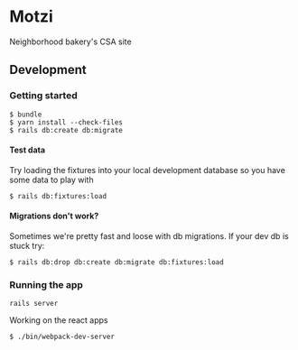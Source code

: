 # Motzi

Neighborhood bakery's CSA site


## Development

### Getting started
```
$ bundle
$ yarn install --check-files
$ rails db:create db:migrate
```

#### Test data
Try loading the fixtures into your local development database so you have some data to play with

```
$ rails db:fixtures:load
```

#### Migrations don't work?
Sometimes we're pretty fast and loose with db migrations. If your dev db is stuck try:
```
$ rails db:drop db:create db:migrate db:fixtures:load
```

### Running the app
```
rails server
```

Working on the react apps
```
$ ./bin/webpack-dev-server
```
